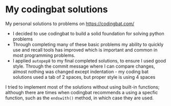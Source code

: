 # My codingbat solutions
My personal solutions to problems on https://codingbat.com/

- I decided to use codingbat to build a solid foundation for solving python problems
- Through completing many of these basic problems my ability to quickly use and recall tools has improved which is important and common in most programming problems.
- I applied `autopep8` to my final completed solutions, to ensure I used good style. Through the commit message where I can compare changes, almost nothing was changed except indentation - my coding bat solutions used a tab of 2 spaces, but proper style is using 4 spaces

I tried to implement most of the solutions without using built-in functions; although there are times when codingbat recommends a using a specfic function, such as the `endswith()` method, in which case they are used.
